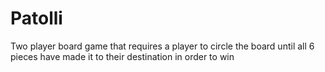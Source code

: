 # Patolli

Two player board game that requires a player to circle the board until all 6 pieces have made it to their destination in order to win
